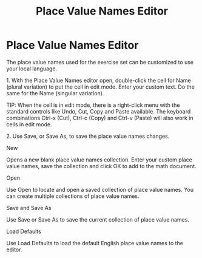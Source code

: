 ﻿---
title: Place Value Names Editor
category: reference
---

# Place Value Names Editor

The place value names used for the exercise set can be customized to use your local language.

1\. With the Place Value Names editor open, double-click the cell for Name (plural variation) to put the cell in edit mode. Enter your custom text. Do the same for the Name (singular variation).

TIP: When the cell is in edit mode, there is a right-click menu with the standard controls like Undo, Cut, Copy and Paste available. The keyboard combinations Ctrl-x (Cut), Ctrl-c (Copy) and Ctrl-v (Paste) will also work in cells in edit mode.

2\. Use Save, or Save As, to save the place value names changes.

New

Opens a new blank place value names collection. Enter your custom place value names, save the collection and click OK to add to the math document.

Open

Use Open to locate and open a saved collection of place value names. You can create multiple collections of place value names.

Save and Save As

Use Save or Save As to save the current collection of place value names.

Load Defaults

Use Load Defaults to load the default English place value names to the editor.
